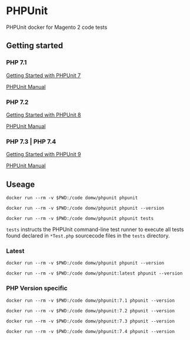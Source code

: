 # PHPUnit

PHPUnit docker for Magento 2 code tests 

## Getting started

### PHP 7.1

[Getting Started with PHPUnit 7](https://phpunit.de/getting-started/phpunit-7.html)

[PHPUnit Manual](https://phpunit.readthedocs.io/en/7.5/)

### PHP 7.2

[Getting Started with PHPUnit 8](https://phpunit.de/getting-started/phpunit-8.html)

[PHPUnit Manual](https://phpunit.readthedocs.io/en/8.5/)

### PHP 7.3 | PHP 7.4

[Getting Started with PHPUnit 9](https://phpunit.de/getting-started/phpunit-9.html)

[PHPUnit Manual](https://phpunit.readthedocs.io/en/9.3/)

## Useage

    docker run --rm -v $PWD:/code domw/phpunit phpunit

    docker run --rm -v $PWD:/code domw/phpunit phpunit --version

    docker run --rm -v $PWD:/code domw/phpunit phpunit tests

`tests` instructs the PHPUnit command-line test runner to execute all tests found declared in `*Test.php` sourcecode files in the `tests` directory.

### Latest

    docker run --rm -v $PWD:/code domw/phpunit phpunit --version

    docker run --rm -v $PWD:/code domw/phpunit:latest phpunit --version

### PHP Version specific

    docker run --rm -v $PWD:/code domw/phpunit:7.1 phpunit --version

    docker run --rm -v $PWD:/code domw/phpunit:7.2 phpunit --version

    docker run --rm -v $PWD:/code domw/phpunit:7.3 phpunit --version

    docker run --rm -v $PWD:/code domw/phpunit:7.4 phpunit --version
